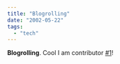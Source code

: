 ```yaml
---
title: "Blogrolling"
date: "2002-05-22"
tags: 
  - "tech"
---
```


**Blogrolling**. Cool I am contributor [#1](http://www.blogrolling.com/)!

